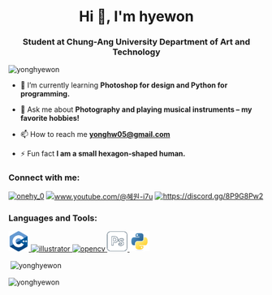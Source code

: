 <h1 align="center">Hi 👋, I'm hyewon</h1>
<h3 align="center">Student at Chung-Ang University Department of Art and Technology</h3>

<p align="left"> <img src="https://komarev.com/ghpvc/?username=yonghyewon&label=Profile%20views&color=0e75b6&style=flat" alt="yonghyewon" /> </p>

- 🌱 I’m currently learning **Photoshop for design and Python for programming.**

- 💬 Ask me about **Photography and playing musical instruments – my favorite hobbies!**

- 📫 How to reach me **yonghw05@gmail.com**

- ⚡ Fun fact **I am a small hexagon-shaped human.**

<h3 align="left">Connect with me:</h3>
<p align="left">
<a href="https://instagram.com/onehy_0" target="blank"><img align="center" src="https://raw.githubusercontent.com/rahuldkjain/github-profile-readme-generator/master/src/images/icons/Social/instagram.svg" alt="onehy_0" height="30" width="40" /></a>
<a href="https://www.youtube.com/c/www.youtube.com/@혜원-i7u" target="blank"><img align="center" src="https://raw.githubusercontent.com/rahuldkjain/github-profile-readme-generator/master/src/images/icons/Social/youtube.svg" alt="www.youtube.com/@혜원-i7u" height="30" width="40" /></a>
<a href="https://discord.gg/https://discord.gg/8P9G8Pw2" target="blank"><img align="center" src="https://raw.githubusercontent.com/rahuldkjain/github-profile-readme-generator/master/src/images/icons/Social/discord.svg" alt="https://discord.gg/8P9G8Pw2" height="30" width="40" /></a>
</p>

<h3 align="left">Languages and Tools:</h3>
<p align="left"> <a href="https://www.w3schools.com/cpp/" target="_blank" rel="noreferrer"> <img src="https://raw.githubusercontent.com/devicons/devicon/master/icons/cplusplus/cplusplus-original.svg" alt="cplusplus" width="40" height="40"/> </a> <a href="https://www.adobe.com/in/products/illustrator.html" target="_blank" rel="noreferrer"> <img src="https://www.vectorlogo.zone/logos/adobe_illustrator/adobe_illustrator-icon.svg" alt="illustrator" width="40" height="40"/> </a> <a href="https://opencv.org/" target="_blank" rel="noreferrer"> <img src="https://www.vectorlogo.zone/logos/opencv/opencv-icon.svg" alt="opencv" width="40" height="40"/> </a> <a href="https://www.photoshop.com/en" target="_blank" rel="noreferrer"> <img src="https://raw.githubusercontent.com/devicons/devicon/master/icons/photoshop/photoshop-line.svg" alt="photoshop" width="40" height="40"/> </a> <a href="https://www.python.org" target="_blank" rel="noreferrer"> <img src="https://raw.githubusercontent.com/devicons/devicon/master/icons/python/python-original.svg" alt="python" width="40" height="40"/> </a> </p>

<p>&nbsp;<img align="center" src="https://github-readme-stats.vercel.app/api?username=yonghyewon&show_icons=true&locale=en" alt="yonghyewon" /></p>

<p><img align="center" src="https://github-readme-streak-stats.herokuapp.com/?user=yonghyewon&" alt="yonghyewon" /></p>
